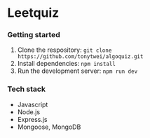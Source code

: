 # Leetquiz

### Getting started

1. Clone the respository: `git clone https://github.com/tonytwei/algoquiz.git`
2. Install dependencies: `npm install`
3. Run the development server: `npm run dev`
 
### Tech stack
- Javascript
- Node.js
- Express.js
- Mongoose, MongoDB
